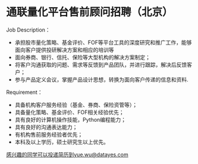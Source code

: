 # 通联量化平台售前顾问招聘（北京）

Job Description：
- 承担股市量化策略、基金评价、FOF等平台工具的深度研究和推广工作，能够面向客户提供投研解决方案和相应的培训等
- 面向券商、银行、信托、保险等大型机构的解决方案制定；
- 将客户沟通获取的问题、需求等反馈到产品团队，并进行跟踪，解决后反馈客户；
- 参与产品定义会议，掌握产品设计思想，转换为面向客户传递的信息和资料.


Requirement：
- 具备机构客户服务经验（基金、券商、保险资管等）；
- 具备量化策略、基金评价、FOF相关经验优先；
- 具有良好的计算机操作技能，Python编程能力；
- 具有良好的沟通表达能力；
- 有机构售前服务经验者优先；
- 本科及以上学历，硕士研究生以上优先。

感兴趣的同学可以投递简历到yue.wu@datayes.com